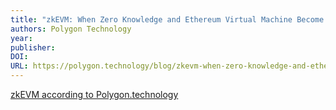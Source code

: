 ```yaml
---
title: "zkEVM: When Zero Knowledge and Ethereum Virtual Machine Become One"
authors: Polygon Technology
year: 
publisher: 
DOI: 
URL: https://polygon.technology/blog/zkevm-when-zero-knowledge-and-ethereum-virtual-machine-become-one
---
```

[zkEVM according to Polygon.technology](https://polygon.technology/blog/zkevm-when-zero-knowledge-and-ethereum-virtual-machine-become-one)
